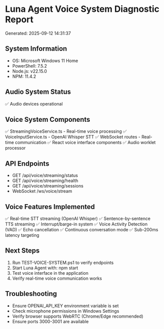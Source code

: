 # Luna Agent Voice System Diagnostic Report

Generated: 2025-09-12 14:31:37

## System Information

- OS: Microsoft Windows 11 Home
- PowerShell: 7.5.2
- Node.js: v22.15.0
- NPM: 11.4.2

## Audio System Status

✅ Audio devices operational

## Voice System Components

✅ StreamingVoiceService.ts - Real-time voice processing
✅ VoiceInputService.ts - OpenAI Whisper STT
✅ WebSocket routes - Real-time communication
✅ React voice interface components
✅ Audio worklet processor

## API Endpoints

- GET /api/voice/streaming/status
- GET /api/voice/streaming/health
- GET /api/voice/streaming/sessions
- WebSocket /ws/voice/stream

## Voice Features Implemented

✅ Real-time STT streaming (OpenAI Whisper)
✅ Sentence-by-sentence TTS streaming
✅ Interrupt/barge-in system
✅ Voice Activity Detection (VAD)
✅ Echo cancellation
✅ Continuous conversation mode
✅ Sub-200ms latency targeting

## Next Steps

1. Run TEST-VOICE-SYSTEM.ps1 to verify endpoints
2. Start Luna Agent with: npm start
3. Test voice interface in the application
4. Verify real-time voice communication works

## Troubleshooting

- Ensure OPENAI_API_KEY environment variable is set
- Check microphone permissions in Windows Settings
- Verify browser supports WebRTC (Chrome/Edge recommended)
- Ensure ports 3000-3001 are available
